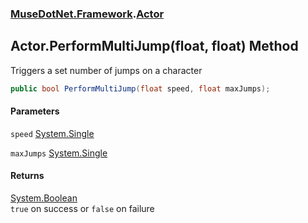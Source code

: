 ### [MuseDotNet.Framework](./MuseDotNet-Framework.md 'MuseDotNet.Framework').[Actor](./Actor.md 'MuseDotNet.Framework.Actor')
## Actor.PerformMultiJump(float, float) Method
Triggers a set number of jumps on a character  
```csharp
public bool PerformMultiJump(float speed, float maxJumps);
```
#### Parameters
<a name='MuseDotNet-Framework-Actor-PerformMultiJump(float_float)-speed'></a>
`speed` [System.Single](https://docs.microsoft.com/en-us/dotnet/api/System.Single 'System.Single')  
  
<a name='MuseDotNet-Framework-Actor-PerformMultiJump(float_float)-maxJumps'></a>
`maxJumps` [System.Single](https://docs.microsoft.com/en-us/dotnet/api/System.Single 'System.Single')  
  
#### Returns
[System.Boolean](https://docs.microsoft.com/en-us/dotnet/api/System.Boolean 'System.Boolean')  
`true` on success or `false` on failure  
